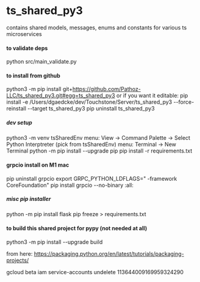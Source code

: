 # ts_shared_py3
contains shared models, messages, enums and constants for various ts microservices

#### to validate deps
python src/main_validate.py


#### to install from github
python3 -m pip install git+https://github.com/Pathoz-LLC/ts_shared_py3.git#egg=ts_shared_py3
or if you want it editable:
    pip install -e /Users/dgaedcke/dev/Touchstone/Server/ts_shared_py3 --force-reinstall --target ts_shared_py3
    pip uninstall ts_shared_py3



##### dev setup
python3 -m venv tsSharedEnv
menu:   View -> Command Palette -> Select Python Interptreter  (pick from tsSharedEnv)
menu:   Terminal -> New Terminal
python -m pip install --upgrade pip
pip install -r requirements.txt


#### grpcio install on M1 mac
pip uninstall grpcio
export GRPC_PYTHON_LDFLAGS=" -framework CoreFoundation"
pip install grpcio --no-binary :all:


##### misc pip installer
python -m pip install flask
pip freeze > requirements.txt


#### to build this shared project for pypy (not needed at all)
python3 -m pip install --upgrade build

from here:
https://packaging.python.org/en/latest/tutorials/packaging-projects/


gcloud beta iam service-accounts undelete 113644009169959324290